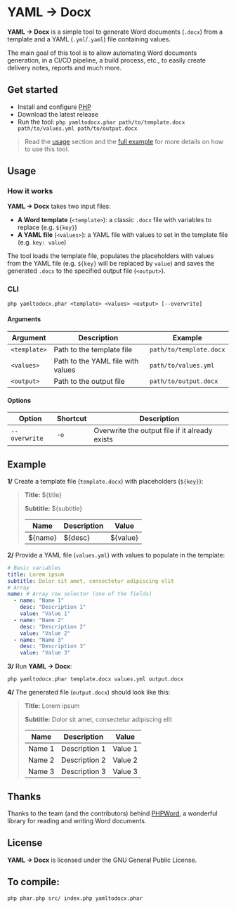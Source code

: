 # YAML → Docx

**YAML → Docx** is a simple tool to generate Word documents (`.docx`)
from a template and a YAML (`.yml`/`.yaml`) file containing values.

The main goal of this tool is to allow automating Word documents generation,
in a CI/CD pipeline, a build process, etc., to easily create delivery notes,
reports and much more.

## Get started

- Install and configure [PHP](https://www.php.net/)
- Download the latest release
- Run the tool: `php yamltodocx.phar path/to/template.docx path/to/values.yml path/to/output.docx`

> Read the [usage](#usage) section and the [full example](#example)
> for more details on how to use this tool.

## Usage

### How it works

**YAML → Docx** takes two input files:

- **A Word template** (`<template>`): a classic `.docx` file
  with variables to replace (e.g. `${key}`)
- **A YAML file** (`<values>`): a YAML file with values to set
  in the template file (e.g. `key: value`)

The tool loads the template file, populates the placeholders with values
from the YAML file (e.g. `${key}` will be replaced by `value`) and saves
the generated `.docx` to the specified output file (`<output>`).

### CLI

```shell
php yamltodocx.phar <template> <values> <output> [--overwrite]
```

#### Arguments

| Argument     | Description                       | Example                 |
| ------------ | --------------------------------- | ----------------------- |
| `<template>` | Path to the template file         | `path/to/template.docx` |
| `<values>`   | Path to the YAML file with values | `path/to/values.yml`    |
| `<output>`   | Path to the output file           | `path/to/output.docx`   |

#### Options

| Option        | Shortcut | Description                                    |
| ------------- | -------- | ---------------------------------------------- |
| `--overwrite` | `-o`     | Overwrite the output file if it already exists |

## Example

**1/** Create a template file (`template.docx`) with placeholders (`${key}`):

> **Title:** ${title}
>
> **Subtitle:** ${subtitle}
>
> | Name    | Description | Value    |
> | ------- | ----------- | -------- |
> | ${name} | ${desc}     | ${value} |

**2/** Provide a YAML file (`values.yml`) with values to populate in the template:

```yaml
# Basic variables
title: Lorem ipsum
subtitle: Dolor sit amet, consectetur adipiscing elit
# Array
name: # Array row selector (one of the fields)
  - name: "Name 1"
    desc: "Description 1"
    value: "Value 1"
  - name: "Name 2"
    desc: "Description 2"
    value: "Value 2"
  - name: "Name 3"
    desc: "Description 3"
    value: "Value 3"
```

**3/** Run **YAML → Docx**:

```shell
php yamltodocx.phar template.docx values.yml output.docx
```

**4/** The generated file (`output.docx`) should look like this:

> **Title:** Lorem ipsum
>
> **Subtitle:** Dolor sit amet, consectetur adipiscing elit
>
> | Name    | Description   | Value    |
> | ------- | ------------- | -------- |
> | Name 1  | Description 1 | Value 1  |
> | Name 2  | Description 2 | Value 2  |
> | Name 3  | Description 3 | Value 3  |

## Thanks

Thanks to the team (and the contributors) behind [PHPWord](https://github.com/PHPOffice/PHPWord),
a wonderful library for reading and writing Word documents.

## License

**YAML → Docx** is licensed under the GNU General Public License.

## To compile:
```shell
php phar.php src/ index.php yamltodocx.phar
```
